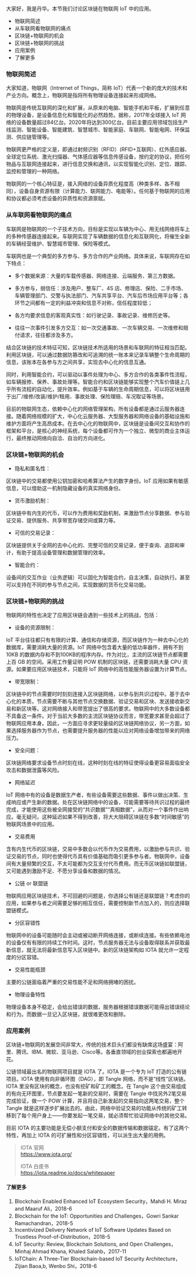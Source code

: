 大家好，我是丹华。本节我们讨论区块链在物联网 IoT 中的应用。

  * 物联网简述
  * 从车联网看物联网的痛点
  * 区块链+物联网的机会
  * 区块链+物联网的挑战
  * 应用案例
  * 了解更多

### 物联网简述

大家知道，物联网（Intrernet of Things，简称 IoT）代表一个新的庞大的技术和产业方向。概念上，物联网是指将所有物理设备连接起来形成网络。

物联网是传统互联网的深化和扩展，从原来的电脑、智能手机和平板，扩展到任意的物理设备，是设备信息化和智能化的必然趋势。据称，2017年全球接入 IoT
网络的设备数量超过84亿台。2020年将达到300亿台。目前主要应用领域包括生产线监测、智能设备、智能建筑、智慧城市、智能家庭、车联网、智能电网、环保监测、供应链管理等。

物联网更严格的定义是，即通过射频识别（RFID）(RFID+互联网）、红外感应器、全球定位系统、激光扫描器、气体感应器等信息传感设备，按约定的协议，把任何物品与互联网连接起来，进行信息交换和通讯，以实现智能化识别、定位、跟踪、监控和管理的一种网络。

物联网的一个核心特征是，接入网络的设备异质化程度高（种类多样、各不相同），设备自身资源有限（计算能力、联网能力、电能等）。任何基于物联网的应用和协议都必须考虑设备的异质性和资源禀赋。

### 从车联网看物联网的痛点

车联网是物联网的一个子技术方向，目标是实现以车辆为中心、用无线网络将车上的多种传感器连接起来。车联网实现了车辆数据的信息化和互联网化，将催生全新的车辆经营维护、智慧城市管理、保险等模式。

车联网也是一个典型的多方参与、多方合作的产业网络。具体来说，车联网存在如下特点：

  * 多个数据来源：大量的车载传感器、网络连接、云端服务、第三方数据。

  * 多方参与，弱信任：涉及用户、整车厂、4S 店、修理店、保险、二手市场、车辆管理部门、交警与执法部门、汽车共享平台、汽车后市场应用平台等；各环节之间都有一定的利益冲突和信息不对称，信任程度较低；

  * 各方均要求信息的客观真实性：如行驶记录、事故记录、维修历史等。

  * 往往一次事件引发多方交互：如一次交通事故、一次车辆交易、一次维修和赔付请求，往往都涉及多方。

结合区块链的技术特征可知，区块链技术所适用的场景和车联网的特征相当匹配。利用区块链，可以通过数据防篡改和可追溯的统一账本来记录车辆整个生命周期的信息，该账本在各参与方之间共享，实现去中心化的信息互通。

同时，利用智能合约，可以驱动以事件处理为中心、多方合作的各类事件性流程，如车辆报修、保养、事故处理等。智能合约和区块链能够实现整个汽车价值链上几乎所有流程的自动化，提升效率。例如基于车辆的生命周期信息，可以将区块链用于出厂/维修/改装/维护/租用、事故处理、保险理赔、车况取证等场景。

目前的物联网生态，依赖中心化的网络管理架构，所有设备都是通过云服务器连接。随着网络规模的扩大，中心化云服务器、大型服务器和网络设备的基础设施和维护方面将产生高昂成本。在去中心化的物联网中，区块链是设备间交互和协作的框架和平台，是核心的神经系统，每个设备都可作为一个独立、微型的商业主体运行，最终推动网络向自洽、自治的方向进化。

### 区块链+物联网的机会

  * 隐私和匿名性：

区块链中的交易都使用公钥加密和哈希算法产生的数字身份。IoT 应用如果有敏感信息，可以借助这一机制隐藏设备的真实网络身份。

  * 货币激励机制：

区块链中有内生的代币，可以作为费用和奖励机制，来激励节点分享数据、参与验证交易、提供服务、共享带宽存储空间或算力等。

  * 可信的交易记录：

区块链提供关于全网的去中心化的、完整可信的交易记录，便于查询、追踪和审计，有助于提高设备管理和数据管理的效率。

  * 智能合约：

设备间的交互作业（业务逻辑）可以固化为智能合约，自主决策，自动执行。甚至可以支持在不同的参与节点之间，实现数据的货币化交易功能。

### 区块链+物联网的挑战

物联网的特性也决定了应用区块链会遇到一些技术上的挑战，包括：

  * 设备的资源限制：

IoT 平台往往都只有有限的计算、通信和存储资源，而区块链作为一种去中心化的数据库，需要消耗大量的资源。IoT 网络中包含着大量的低功率器件，拥有不到
10KB 的数据内存和不到100KB的程序内存。作为对比，主流的区块链节点都需要上百 GB 的空间。采用工作量证明 POW 机制的区块链，还需要消耗大量
CPU 资源。如果要应用区块链技术，只能将 IoT 网络中的高性能服务器设置为计算节点。

  * 带宽限制：

区块链中的节点需要时时刻刻连接入区块链网络，以参与到共识过程中。基于去中心化的本质，节点需要不断与其他节点交换数据、验证交易和区块、发送接收新交易和新区块等。这对网络接入和带宽提出了很高的要求。物联网中的大多数设备都不具备这一条件。对于当前大多数的主流区块链协议而言，带宽要求甚至会超过了物联网应用本身。因此，一方面应寻求更轻量级的区块链网络协议，另一方面，如果选择服务器作为节点，也需要提升服务器的性能以应对网络设备增加带来的网络压力。

  * 安全问题：

区块链网络要求设备节点时刻在线，这种时刻在线的特征使得设备更容易面临安全攻击和数据泄露等风险。

  * 网络延迟

IoT
网络中有的设备是数据生产者，有些设备需要这些数据、事件以做出决策、生成响应或产生新的数据。处在区块链网络中的设备，可能需要等待共识过程的最终完成，才能使用这些被全网接受的“共识数据”“真相数据”，从而对一个事件作出响应。毫无疑问，这种延迟如果不得到改善，将大大阻碍区块链在多数“时间敏感”的物联网场景中的应用。

  * 交易费用

含有内生代币的区块链，交易中多数会以代币作为交易费用，以激励参与共识、验证交易的节点，同时也使得代币具有价值基础而吸引更多参与者。物联网中，设备间有大量频繁的交互，不太可能都为交互支付代币费用。而无币区块链如联盟链，又可能遇到激励不足、不愿分享设备和数据的情况。

  * 公链 or 联盟链

物联网应用区块链技术，不可回避的问题是，你选择公有链还是联盟链？考虑你的应用，如果参与者之间需要足够的相互信任，需要控制新节点加入的，则应选择联盟链模式。

  * 分区容错性

物联网中的设备可能随时会主动或被动断开网络连接，或断续连接。有些依赖电池的设备仅有有限的持续工作时间。这时，节点服务器无法与设备取得联系并获取最新信息，就无法将最新信息写入区块链中。新的区块链架构如
IOTA 就允许一定程度的分区容错。

  * 交易性能瓶颈

主要的公链面临着严重的交易性能不足和网络拥堵的困扰。

  * 物理设备特性

物理设备本身不稳定，会给出错误的数据，服务器根据错误数据可能得出错误结论和行为。而数据一旦记入区块链，就很难更改和删除。

### 应用案例

区块链+物联网的发展空间非常大，传统的技术巨头们都没有缺席这场盛宴：阿里、腾讯、IBM、微软、亚马逊、Cisco等。各垂直领域的创业探索也都遍地开花。

公链领域最出名的物联网项目就是 IOTA 了。IOTA 是一个专为 IoT 打造的公有链项目。IOTA 使用有向非循环图（DAG），即 Tangle
网络，而不是“线性”区块链。IOTA 里没有区块的概念，也没有挖矿和矿工的概念。在 Tangle
这个由交易组成的有向无环图里，节点要发起一笔新的交易时，需要在 Tangle 中找另外2笔交易完成验证，做一个 POW
计算，并且将自己新发起的交易指向这两笔交易，整个 Tangle
就是这样逐步扩展出去的。由此，网络中验证交易的功能从传统的矿工转移到了每个用户身上——你要发起一笔交易，就必须帮忙验证网络中的其他交易。

目前 IOTA 的主要功能是无偿小额支付和安全的数据传输和数据锚定。有了这两个特性，再加上 IOTA 的可扩展性和分区容错性，可以派生出大量的用例。

> IOTA 官网  
>  https://www.iota.org/
>
> IOTA 白皮书  
>  https://iota.readme.io/docs/whitepaper

#### 了解更多

  1. Blockchain Enabled Enhanced IoT Ecosystem Security，Mahdi H. Miraz and Maaruf Ali，2018-6
  2. Blockchain for the IoT: Opportunities and Challenges，Gowri Sankar Ramachandran，2018-5
  3. Incentivized Delivery Network of IoT Software Updates Based on Trustless Proof-of-Distribution，2018-5
  4. IoT Security: Review, Blockchain Solutions, and Open Challenges，Minhaj Ahmad Khana, Khaled Salahb，2017-11
  5. IoTChain: A Three-Tier Blockchain-based IoT Security Architecture，Zijian Baoa,b, Wenbo Shi，2018-6

